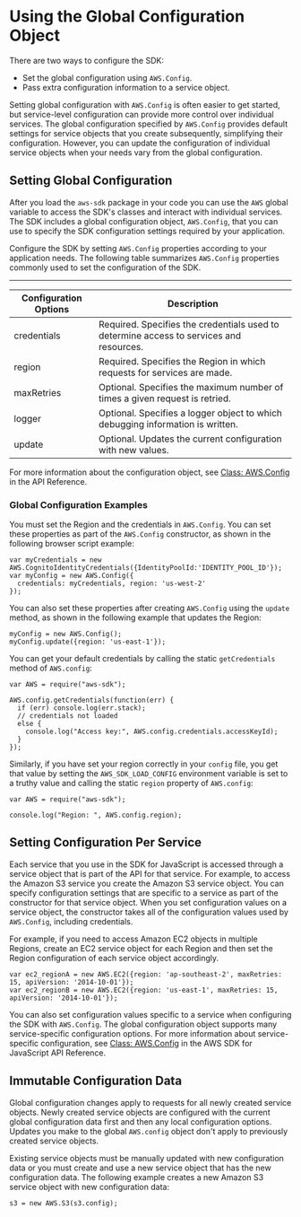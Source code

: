 # Using the Global Configuration Object<a name="global-config-object"></a>

There are two ways to configure the SDK:
+ Set the global configuration using `AWS.Config`\.
+ Pass extra configuration information to a service object\.

Setting global configuration with `AWS.Config` is often easier to get started, but service\-level configuration can provide more control over individual services\. The global configuration specified by `AWS.Config` provides default settings for service objects that you create subsequently, simplifying their configuration\. However, you can update the configuration of individual service objects when your needs vary from the global configuration\.

## Setting Global Configuration<a name="setting-global-configuration"></a>

After you load the `aws-sdk` package in your code you can use the `AWS` global variable to access the SDK's classes and interact with individual services\. The SDK includes a global configuration object, `AWS.Config`, that you can use to specify the SDK configuration settings required by your application\.

Configure the SDK by setting `AWS.Config` properties according to your application needs\. The following table summarizes `AWS.Config` properties commonly used to set the configuration of the SDK\.


****  

| Configuration Options | Description | 
| --- | --- | 
| credentials | Required\. Specifies the credentials used to determine access to services and resources\. | 
| region | Required\. Specifies the Region in which requests for services are made\. | 
| maxRetries | Optional\. Specifies the maximum number of times a given request is retried\. | 
| logger | Optional\. Specifies a logger object to which debugging information is written\. | 
| update | Optional\. Updates the current configuration with new values\. | 

For more information about the configuration object, see [ Class: AWS\.Config](https://docs.aws.amazon.com/AWSJavaScriptSDK/latest/AWS/Config.html) in the API Reference\.

### Global Configuration Examples<a name="global-configuration-examples"></a>

You must set the Region and the credentials in `AWS.Config`\. You can set these properties as part of the `AWS.Config` constructor, as shown in the following browser script example:

```
var myCredentials = new AWS.CognitoIdentityCredentials({IdentityPoolId:'IDENTITY_POOL_ID'});
var myConfig = new AWS.Config({
  credentials: myCredentials, region: 'us-west-2'
});
```

You can also set these properties after creating `AWS.Config` using the `update` method, as shown in the following example that updates the Region:

```
myConfig = new AWS.Config();
myConfig.update({region: 'us-east-1'});
```

You can get your default credentials by calling the static `getCredentials` method of `AWS.config`:

```
var AWS = require("aws-sdk");

AWS.config.getCredentials(function(err) {
  if (err) console.log(err.stack);
  // credentials not loaded
  else {
    console.log("Access key:", AWS.config.credentials.accessKeyId);
  }
});
```

Similarly, if you have set your region correctly in your `config` file, you get that value by setting the `AWS_SDK_LOAD_CONFIG` environment variable is set to a truthy value and calling the static `region` property of `AWS.config`:

```
var AWS = require("aws-sdk");

console.log("Region: ", AWS.config.region);
```

## Setting Configuration Per Service<a name="service-specific-configuration"></a>

Each service that you use in the SDK for JavaScript is accessed through a service object that is part of the API for that service\. For example, to access the Amazon S3 service you create the Amazon S3 service object\. You can specify configuration settings that are specific to a service as part of the constructor for that service object\. When you set configuration values on a service object, the constructor takes all of the configuration values used by `AWS.Config`, including credentials\.

For example, if you need to access Amazon EC2 objects in multiple Regions, create an EC2 service object for each Region and then set the Region configuration of each service object accordingly\.

```
var ec2_regionA = new AWS.EC2({region: 'ap-southeast-2', maxRetries: 15, apiVersion: '2014-10-01'});
var ec2_regionB = new AWS.EC2({region: 'us-east-1', maxRetries: 15, apiVersion: '2014-10-01'});
```

You can also set configuration values specific to a service when configuring the SDK with `AWS.Config`\. The global configuration object supports many service\-specific configuration options\. For more information about service\-specific configuration, see [Class: AWS\.Config](https://docs.aws.amazon.com/AWSJavaScriptSDK/latest/AWS/Config.html) in the AWS SDK for JavaScript API Reference\.

## Immutable Configuration Data<a name="immutable-config"></a>

Global configuration changes apply to requests for all newly created service objects\. Newly created service objects are configured with the current global configuration data first and then any local configuration options\. Updates you make to the global `AWS.config` object don't apply to previously created service objects\.

Existing service objects must be manually updated with new configuration data or you must create and use a new service object that has the new configuration data\. The following example creates a new Amazon S3 service object with new configuration data:

```
s3 = new AWS.S3(s3.config);
```